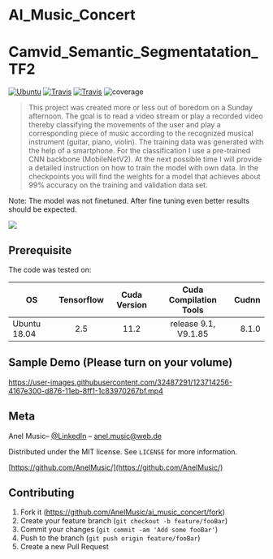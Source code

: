 

# AI_Music_Concert

# Camvid_Semantic_Segmentatation_TF2
[![Ubuntu](https://github.com/ptheywood/cuda-cmake-github-actions/workflows/Ubuntu/badge.svg)](https://github.com/ptheywood/cuda-cmake-github-actions/actions?query=workflow%3AUbuntu)
[![Travis](https://img.shields.io/badge/language-Python-red.svg)]()
[![Travis](https://badges.aleen42.com/src/tensorflow.svg)]()
![coverage](https://img.shields.io/badge/coverage-100%25-green)

> This project was created more or less out of boredom on a Sunday afternoon. The goal is to read a video stream or play a recorded video thereby classifying the movements of the user and play a corresponding piece of music according to the recognized musical instrument (guitar, piano, violin). 
The training data was generated with the help of a smartphone. For the classification I use a pre-trained CNN backbone (MobileNetV2). At the next possible time I will provide a detailed instruction on how to train the model with own data. In the checkpoints you will find the weights for a model that achieves about 99% accuracy on the training and validation data set.

Note: The model was not finetuned. After fine tuning even better results should be expected.

![](segmentation_overlay.gif)

## Prerequisite
The code was tested on:

| OS        | Tensorflow           | Cuda Version  | Cuda Compilation Tools| Cudnn|
| ------------- |:-------------:|:-------------:|:-------------:|-----:|
| Ubuntu 18.04      | 2.5 | 11.2 | release 9.1, V9.1.85|  8.1.0|

## Sample Demo (Please turn on your volume)

https://user-images.githubusercontent.com/32487291/123714256-4167e300-d876-11eb-8ff1-1c83970267bf.mp4

## Meta

Anel Music– [@LinkedIn](https://www.linkedin.com/in/anelmusic/) – anel.music@web.de

Distributed under the MIT license. See ``LICENSE`` for more information.

[https://github.com/AnelMusic/](https://github.com/AnelMusic/)

## Contributing

1. Fork it (<https://github.com/AnelMusic/ai_music_concert/fork>)
2. Create your feature branch (`git checkout -b feature/fooBar`)
3. Commit your changes (`git commit -am 'Add some fooBar'`)
4. Push to the branch (`git push origin feature/fooBar`)
5. Create a new Pull Request
